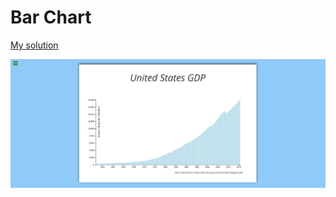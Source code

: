 # Bar Chart

<a href="https://codepen.io/serra-rfs/full/RwKqajv">My solution</a>

<img src="../../../../images/barChart.png"></img>
